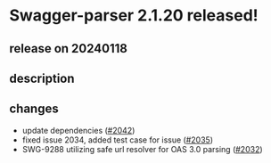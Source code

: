 # Swagger-parser 2.1.20 released!

## release on 20240118

## description

## changes

* update dependencies (<a class="issue-link js-issue-link" data-error-text="Failed to load title" data-id="2088136995" data-permission-text="Title is private" data-url="https://github.com/swagger-api/swagger-parser/issues/2042" data-hovercard-type="pull_request" data-hovercard-url="/swagger-api/swagger-parser/pull/2042/hovercard" href="https://github.com/swagger-api/swagger-parser/pull/2042">#2042</a>)
* fixed issue 2034, added test case for issue (<a class="issue-link js-issue-link" data-error-text="Failed to load title" data-id="2068854156" data-permission-text="Title is private" data-url="https://github.com/swagger-api/swagger-parser/issues/2035" data-hovercard-type="pull_request" data-hovercard-url="/swagger-api/swagger-parser/pull/2035/hovercard" href="https://github.com/swagger-api/swagger-parser/pull/2035">#2035</a>)
* SWG-9288 utilizing safe url resolver for OAS 3.0 parsing (<a class="issue-link js-issue-link" data-error-text="Failed to load title" data-id="2065765574" data-permission-text="Title is private" data-url="https://github.com/swagger-api/swagger-parser/issues/2032" data-hovercard-type="pull_request" data-hovercard-url="/swagger-api/swagger-parser/pull/2032/hovercard" href="https://github.com/swagger-api/swagger-parser/pull/2032">#2032</a>)

